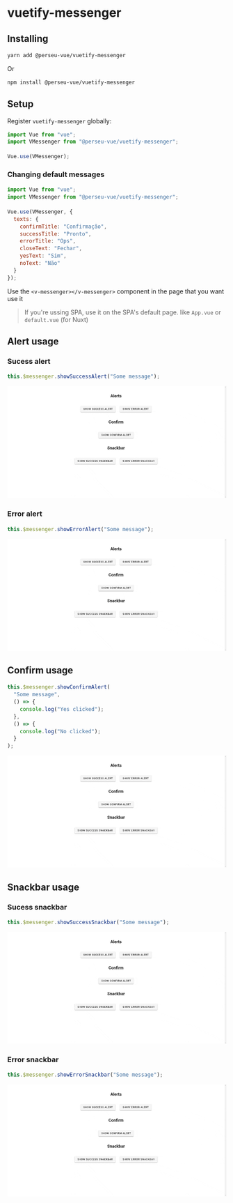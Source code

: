 # vuetify-messenger

## Installing

```bash
yarn add @perseu-vue/vuetify-messenger
```

Or

```bash
npm install @perseu-vue/vuetify-messenger
```

## Setup

Register `vuetify-messenger` globally:

```javascript
import Vue from "vue";
import VMessenger from "@perseu-vue/vuetify-messenger";

Vue.use(VMessenger);
```

### Changing default messages

```javascript
import Vue from "vue";
import VMessenger from "@perseu-vue/vuetify-messenger";

Vue.use(VMessenger, {
  texts: {
    confirmTitle: "Confirmação",
    successTitle: "Pronto",
    errorTitle: "Ops",
    closeText: "Fechar",
    yesText: "Sim",
    noText: "Não"
  }
});
```

Use the `<v-messenger></v-messenger>` component in the page that you want use it

> If you're ussing SPA, use it on the SPA's default page. like `App.vue` or `default.vue` (for Nuxt)

## Alert usage

### Sucess alert

```javascript
this.$messenger.showSuccessAlert("Some message");
```

![Success alert GIF](./assets/success-alert.gif)

### Error alert

```javascript
this.$messenger.showErrorAlert("Some message");
```

![Error alert GIF](./assets/error-alert.gif)

## Confirm usage

```javascript
this.$messenger.showConfirmAlert(
  "Some message",
  () => {
    console.log("Yes clicked");
  },
  () => {
    console.log("No clicked");
  }
);
```

![Confirm GIF](./assets/confirm.gif)

## Snackbar usage

### Sucess snackbar

```javascript
this.$messenger.showSuccessSnackbar("Some message");
```

![Success snackbar GIF](./assets/success-snackbar.gif)

### Error snackbar

```javascript
this.$messenger.showErrorSnackbar("Some message");
```

![Error snackbar GIF](./assets/error-snackbar.gif)
